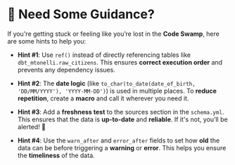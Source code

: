 # 🤔 **Need Some Guidance?**

If you're getting stuck or feeling like you’re lost in the **Code Swamp**, here are some hints to help you:

- **Hint #1**: Use `ref()` instead of directly referencing tables like `dbt_mtonelli.raw_citizens`. This ensures **correct execution order** and prevents any dependency issues.

- **Hint #2**: The **date logic** (like `to_char(to_date(date_of_birth, 'DD/MM/YYYY'), 'YYYY-MM-DD')`) is used in multiple places. To **reduce repetition**, create a **macro** and call it wherever you need it.

- **Hint #3**: Add a **freshness test** to the sources section in the `schema.yml`. This ensures that the data is **up-to-date** and **reliable**. If it's not, you’ll be alerted! 📅

- **Hint #4**: Use the `warn_after` and `error_after` fields to set how **old** the data can be before triggering a **warning** or **error**. This helps you ensure the **timeliness** of the data.
